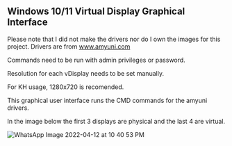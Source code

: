## Windows 10/11 Virtual Display Graphical Interface
Please note that I did not make the drivers nor do I own the images for this project.
Drivers are from www.amyuni.com

Commands need to be run with admin privileges or password.

Resolution for each vDisplay needs to be set manually.

For KH usage, 1280x720 is recomended.

This graphical user interface runs the CMD commands for the amyuni drivers.

In the image below the first 3 displays are physical and the last 4 are virtual.

![WhatsApp Image 2022-04-12 at 10 40 53 PM](https://user-images.githubusercontent.com/86476845/163202039-e4c1b0d8-62e5-4fcf-9753-dcd346c8dbd4.jpeg)
